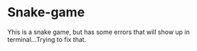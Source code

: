 # Snake-game
Yhis is a snake game, but has some errors that will show up in terminal...Trying to fix that.
